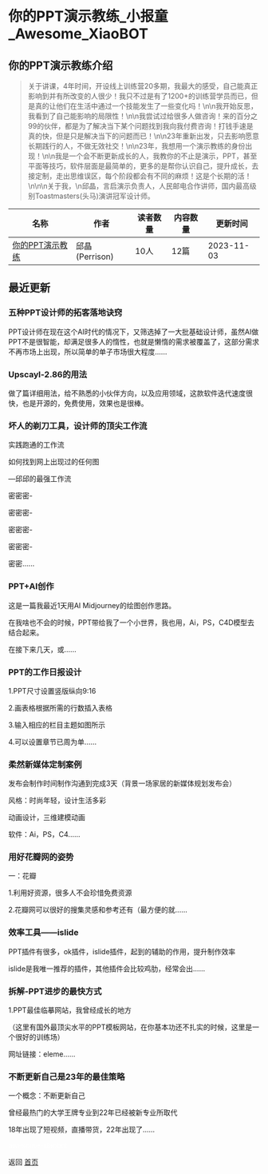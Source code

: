 # 你的PPT演示教练_小报童_Awesome_XiaoBOT

## 你的PPT演示教练介绍
> 关于讲课，4年时间，开设线上训练营20多期，我最大的感受，自己能真正影响到并有所改变的人很少！我只不过是有了1200+的训练营学员而已，但是真的让他们在生活中通过一个技能发生了一些变化吗！\n\n我开始反思，我看到了自己能影响的局限性！\n\n我尝试过给很多人做咨询！来的百分之99的伙伴，都是为了解决当下某个问题找到我向我付费咨询！打钱手速是真的快，但是只是解决当下的问题而已！\n\n23年重新出发，只去影响愿意长期践行的人，不做无效社交！\n\n23年，我想用一个演示教练的身份出现！\n\n我是一个会不断更新成长的人，我教你的不止是演示，PPT，甚至平面等技巧，软件层面是最简单的，更多的是帮你认识自己，提升成长，去接定制，走出思维误区，每个阶段都会有不同的麻烦！这是个长期的活！\n\n\n关于我，\n邱晶，言启演示负责人，人民邮电合作讲师，国内最高级别Toastmasters(头马)演讲冠军设计师。  
  


|名称|作者|读者数量|内容数量|更新时间|
|---|---|---|---|---|
|[你的PPT演示教练](https://xiaobot.net/p/2023?refer=9c3f1c95-a052-465a-9902-f6d75080262a)|邱晶(Perrison)|10人|12篇|2023-11-03|

## 最近更新
### 五种PPT设计师的拓客落地诀窍

PPT设计师在现在这个AI时代的情况下，又筛选掉了一大批基础设计师，虽然AI做PPT不是很智能，却满足很多人的惰性，也就是懒惰的需求被覆盖了，这部分需求不再市场上出现，所以简单的单子市场很大程度......

### Upscayl-2.86的用法

做了篇详细用法，给不熟悉的小伙伴方向，以及应用领域，这款软件迭代速度很快，也是开源的，免费使用，效果也是很棒。

### 坏人的剃刀工具，设计师的顶尖工作流

实践跑通的工作流

如何找到网上出现过的任何图

—邱邱的最强工作流

密密密-

密密密-

密密密-

密密密-

密密......

### PPT+AI创作

这是一篇我最近1天用AI Midjourney的绘图创作思路。

在我啥也不会的时候，PPT带给我了一个小世界，我也用，Ai，PS，C4D模型去结合起来。

在接下来几天，或......

### PPT的工作日报设计

1.PPT尺寸设置竖版纵向9:16

2.画表格根据所需的行数插入表格

3.输入相应的栏目主题如图所示

4.可以设置章节已周为单......

### 柔然新媒体定制案例

发布会制作时间制作沟通到完成3天（背景一场家居的新媒体规划发布会）

风格：时尚年轻，设计生活多彩

动画设计，三维建模动画

软件：Ai，PS，C4......

### 用好花瓣网的姿势

一：花瓣



1.利用好资源，很多人不会珍惜免费资源



2.花瓣网可以很好的搜集灵感和参考还有（最方便的就......

### 效率工具——islide

PPT插件有很多，ok插件，islide插件，起到的辅助的作用，提升制作效率



islide是我唯一推荐的插件，其他插件会比较鸡肋，经常会出......

### 拆解-PPT进步的最快方式

1.PPT最佳临摹网站，我曾经成长的地方

（这里有国外最顶尖水平的PPT模板网站，在你基本功还不扎实的时候，这里是一个很好的训练场）

网址链接：eleme......

### 不断更新自己是23年的最佳策略

一个概念：不断更新自己



曾经最热门的大学王牌专业到22年已经被新专业所取代



18年出现了短视频，直播带货，22年出现了......


<a href="https://github.com/Reno9527/awesome-xiaobot" style="color: white; text-decoration: none;">awesome-xiaobot</a>

返回 [首页](../README.md)

